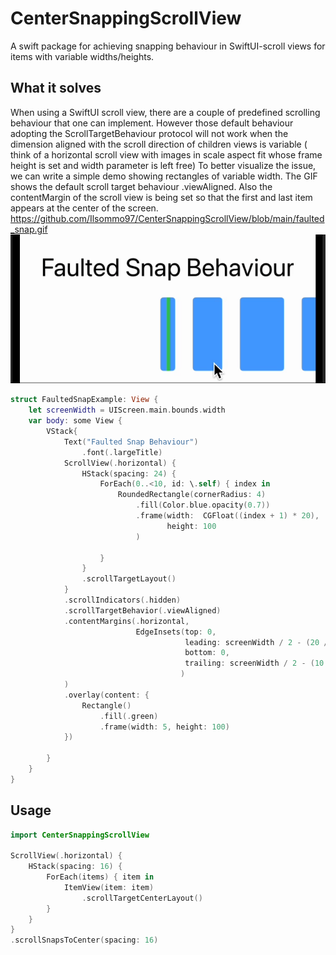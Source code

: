 # CenterSnappingScrollView
A swift package for achieving snapping behaviour in SwiftUI-scroll views for items with variable widths/heights.

## What it solves
When using a SwiftUI scroll view, there are a couple of predefined scrolling behaviour that one can implement. However those default behaviour adopting the ScrollTargetBehaviour protocol will not work when the dimension aligned with the scroll direction of children views is variable ( think of a horizontal scroll view with images in scale aspect fit  whose frame height is set and width parameter is left free)
To better visualize the issue, we can write a simple demo showing rectangles of variable width. The GIF shows the default scroll target behaviour .viewAligned. Also the contentMargin of the scroll view is being set so that the first and last item appears at the center of the screen. 
https://github.com/Ilsommo97/CenterSnappingScrollView/blob/main/faulted_snap.gif
![Demo GIF](https://github.com/Ilsommo97/CenterSnappingScrollView/blob/main/faulted_snap.gif?raw=true)
```swift
struct FaultedSnapExample: View {
    let screenWidth = UIScreen.main.bounds.width
    var body: some View {
        VStack{
            Text("Faulted Snap Behaviour")
                .font(.largeTitle)
            ScrollView(.horizontal) {
                HStack(spacing: 24) {
                    ForEach(0..<10, id: \.self) { index in
                        RoundedRectangle(cornerRadius: 4)
                            .fill(Color.blue.opacity(0.7))
                            .frame(width:  CGFloat((index + 1) * 20),
                                   height: 100
                            )
                        
                    }
                }
                .scrollTargetLayout()
            }
            .scrollIndicators(.hidden)
            .scrollTargetBehavior(.viewAligned)
            .contentMargins(.horizontal,
                            EdgeInsets(top: 0,
                                       leading: screenWidth / 2 - (20 / 2) ,
                                       bottom: 0,
                                       trailing: screenWidth / 2 - (10 * 20 / 2)
                                      )
            )
            .overlay(content: {
                Rectangle()
                    .fill(.green)
                    .frame(width: 5, height: 100)
            })

        }
    }
}

```

## Usage

```swift
import CenterSnappingScrollView

ScrollView(.horizontal) {
    HStack(spacing: 16) {
        ForEach(items) { item in
            ItemView(item: item)
                .scrollTargetCenterLayout()
        }
    }
}
.scrollSnapsToCenter(spacing: 16)
